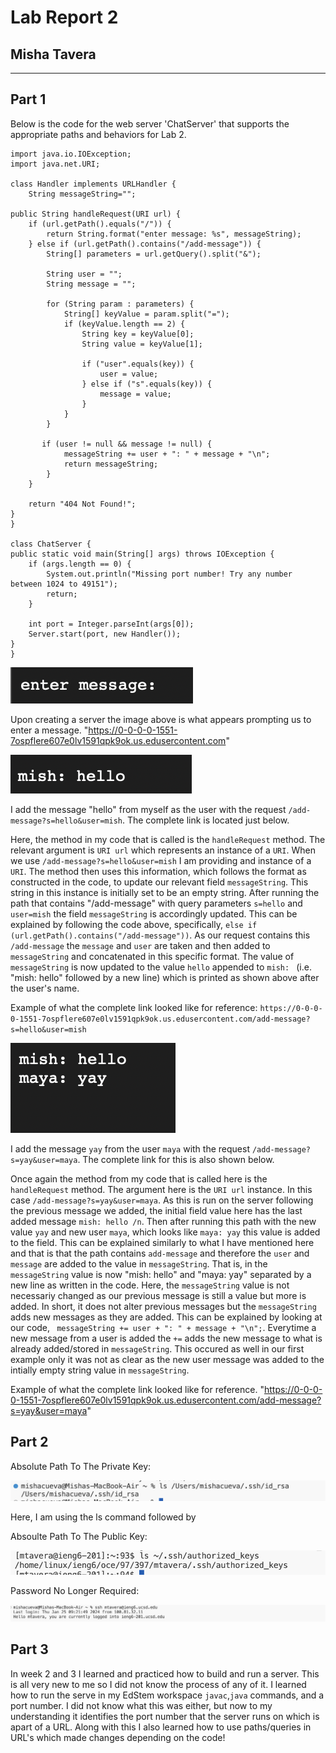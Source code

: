 # Lab Report 2 
## Misha Tavera
---

## Part 1

Below is the code for the web server 'ChatServer' that supports the appropriate paths and behaviors for Lab 2. 

    import java.io.IOException;
    import java.net.URI;

    class Handler implements URLHandler {
        String messageString="";

    public String handleRequest(URI url) {
        if (url.getPath().equals("/")) {
            return String.format("enter message: %s", messageString);
        } else if (url.getPath().contains("/add-message")) {
            String[] parameters = url.getQuery().split("&");

            String user = "";
            String message = "";

            for (String param : parameters) {
                String[] keyValue = param.split("=");
                if (keyValue.length == 2) {
                    String key = keyValue[0];
                    String value = keyValue[1];

                    if ("user".equals(key)) {
                        user = value;
                    } else if ("s".equals(key)) {
                        message = value;
                    }
                }
            }

           if (user != null && message != null) {
                messageString += user + ": " + message + "\n";
                return messageString;
            }
        }

        return "404 Not Found!";
    }
    }

    class ChatServer {
    public static void main(String[] args) throws IOException {
        if (args.length == 0) {
            System.out.println("Missing port number! Try any number between 1024 to 49151");
            return;
        }

        int port = Integer.parseInt(args[0]);
        Server.start(port, new Handler());
    }
    }


![Image](image1LR2.png)

Upon creating a server the image above is what appears prompting us to enter a message. 
"https://0-0-0-0-1551-7ospflere607e0lv1591qpk9ok.us.edusercontent.com"

![Image](image2LR2.png)

I add the message "hello" from myself as the user with the request `/add-message?s=hello&user=mish`. The complete link is located just below. 

Here, the method in my code that is called is the `handleRequest` method. The relevant argument is `URI url` which represents an instance of a `URI`. When we use `/add-message?s=hello&user=mish` I am providing and instance of a `URI`. The method then uses this information, which follows the format as constructed in the code, to update our relevant field `messageString`. This string in this instance is initially set to be an empty string. After running the path that contains "/add-message" with query parameters `s=hello` and `user=mish` the field `messageString` is accordingly updated. This can be explained by following the code above, specifically, `else if (url.getPath().contains("/add-message"))`. As our request contains this `/add-message` the `message` and `user` are taken and then added to `messageString` and concatenated in this specific format. The value of `messageString` is now updated to the value `hello` appended to `mish: ` (i.e. "mish: hello" followed by a new line) which is printed as shown above after the user's name. 

Example of what the complete link looked like for reference: 
`https://0-0-0-0-1551-7ospflere607e0lv1591qpk9ok.us.edusercontent.com/add-message?s=hello&user=mish`

![Image](image3LR2.png)

I add the message `yay` from the user `maya` with the request `/add-message?s=yay&user=maya`. The complete link for this is also shown below.

Once again the method from my code that is called here is the `handleRequest` method. The argument here is the `URI url` instance. In this case `/add-message?s=yay&user=maya`. As this is run on the server following the previous message we added, the initial field value here has the last added message `mish: hello /n`. Then after running this path with the new value `yay` and new user `maya`, which looks like `maya: yay` this value is added to the field. This can be explained similarly to what I have mentioned here and that is that the path contains `add-message` and therefore the `user` and `message` are added to the value in `messageString`. That is, in the `messageString` value is now "mish: hello" and "maya: yay" separated by a new line as written in the code. Here, the `messageString` value is not necessariy changed as our previous message is still a value but more is added. In short, it does not alter previous messages but the `messageString` adds new messages as they are added. This can be explained by looking at our code, ` messageString += user + ": " + message + "\n";`. Everytime a new message from a user is added the `+=` adds the new message to what is already added/stored in `messageString`. This occured as well in our first example only it was not as clear as the new user message was added to the intially empty string value in `messageString`.

Example of what the complete link looked like for reference. 
"https://0-0-0-0-1551-7ospflere607e0lv1591qpk9ok.us.edusercontent.com/add-message?s=yay&user=maya"

## Part 2

Absolute Path To The Private Key:

![Image](PrivateKey.png)

Here, I am using the ls command followed by 

Absoulte Path To The Public Key:

![Image](PublicKey.png)

Password No Longer Required:

![Image](nopassword.png)

## Part 3 

In week 2 and 3 I learned and practiced how to build and run a server. This is all very new to me so I did not know the process of any of it. I learned how to run the serve in my EdStem workspace `javac`,`java` commands, and a port number. I did not know what this was either, but now to my understanding it identifies the port number that the server runs on which is apart of a URL. Along with this I also learned how to use paths/queries in URL's which made changes depending on the code!
